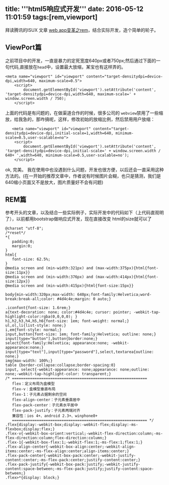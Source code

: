 title: '''html5响应式开发'''
date: 2016-05-12 11:01:59
tags:[rem,viewport]
---
拜读腾讯的ISUX 文章 [web app变革之rem][1]，结合实际开发，造个简单的轮子。

## ViewPort篇
之前项目中的开发，一直是暴力的定死宽度640px或者750px;然后通过下面的一句代码,直接放在`head`中，设置最大放缩，某宝也有这样弄的。
```
<meta name="viewport" id="viewport" content="target-densitydpi=device-dpi,width=640, maximum-scale=0.5">
    <script>
        document.getElementById('viewport').setAttribute('content', 'target-densitydpi=device-dpi,width=640, maximum-scale=' + window.screen.width / 750);
    </script>
```
上面的代码是有问题的，在做渠道合作的时候，很多公司的 `webview`禁用了一些缩放，给我急的，那咋搞呢，这样，修改初始的放缩比例，然后禁用用户放缩：
```
   <meta name="viewport" id="viewport" content="target-densitydpi=device-dpi,initial-scale=1,width=640, minimum-scale=0.5,user-scalable=no">
    <script>
        document.getElementById('viewport').setAttribute('content', 'target-densitydpi=device-dpi,initial-scale=' + window.screen.width / 640+ ',width=640, minimum-scale=0.5,user-scalable=no');
    </script>

```
<!-- more -->

ok, 完美。 我在使用中也没遇到什么问题，开发也很方便，以后还会一直采用这种方法的。(在一开始的推荐文章中，作者说有时候图片会糊，也只是猜测，我们是640缩小页面又不是放大，图片质量好不会有问题)

## REM篇
参考开头的文章，以及结合一些实际例子，实际开发中的代码如下（上代码直观明了），以前都用bootstrap做响应式开发，现在直接改变 html的size就可以了
```
@charset "utf-8";
/*reset*/
*{
   padding:0;
   margin:0;
}
html{
   font-size: 62.5%;
}
@media screen and (min-width:321px) and (max-width:375px){html{font-size:11px}}
@media screen and (min-width:376px) and (max-width:414px){html{font-size:12px}}
@media screen and (min-width:415px){html{font-size:15px}}

body{min-width:320px;max-width: 640px;font-family:Helvetica;word-break:break-all;color: #4d4c4e;margin: 0 auto;}

.iconfont{font-size: 1.6rem;}
a{text-decoration: none; color:#4d4c4e; cursor: pointer; -webkit-tap-highlight-color:rgba(0,0,0,0); }
h1,h2,h3,h4,h5,h6{font-size: 1em; font-weight: normal;}
ul,ol,li{list-style: none;}
i,em{font-style: normal;}
input,button{font-size: 1em; font-family:Helvetica; outline: none;}
input[type="button"],button{border:none;}
select{font-family:Helvetica; appearance:none; -webkit-appearance:none;}
input[type="text"],input[type="password"],select,textarea{outline: none;}
img{max-width: 100%;}
table {border-collapse:collapse;border-spacing:0}
input, select{-webkit-appearance: none;appearance: none;outline: none;-webkit-tap-highlight-color: transparent;}
/* ============================================================
   flex：定义布局为盒模型
   flex-v：盒模型垂直布局
   flex-1：子元素占据剩余的空间
   flex-align-center：子元素垂直居中
   flex-pack-center：子元素水平居中
   flex-pack-justify：子元素两端对齐
   兼容性：ios 4+、android 2.3+、winphone8+
   ============================================================ */
.flex{display:-webkit-box;display:-webkit-flex;display:-ms-flexbox;display:flex;}
.flex-v{-webkit-box-orient:vertical;-webkit-flex-direction:column;-ms-flex-direction:column;flex-direction:column;}
.flex-1{-webkit-box-flex:1;-webkit-flex:1;-ms-flex:1;flex:1;}
.flex-align-center{-webkit-box-align:center;-webkit-align-items:center;-ms-flex-align:center;align-items:center;}
.flex-pack-center{-webkit-box-pack:center;-webkit-justify-content:center;-ms-flex-pack:center;justify-content:center;}
.flex-pack-justify{-webkit-box-pack:justify;-webkit-justify-content:space-between;-ms-flex-pack:justify;justify-content:space-between;}
.flex>*{display: block;}
```

  [1]: https://isux.tencent.com/web-app-rem.html